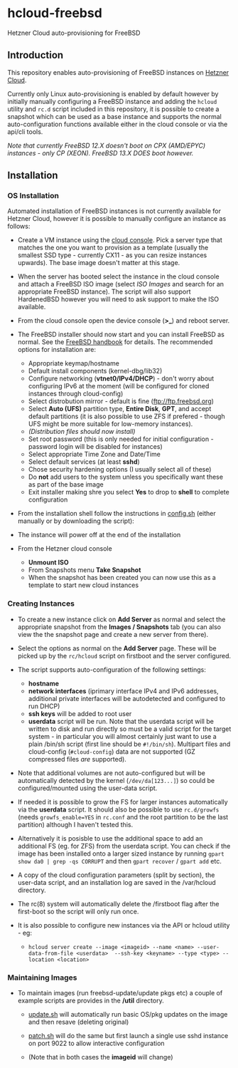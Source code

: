# hcloud-freebsd

Hetzner Cloud auto-provisioning for FreeBSD

## Introduction

This repository enables auto-provisioning of FreeBSD instances on 
[Hetzner Cloud](https://www.hetzner.com/cloud).

Currently only Linux auto-provisioning is enabled by default however by
initially manually configuring a FreeBSD instance and adding the `hcloud`
utility and `rc.d` script included in this repository, it is possible to create
a snapshot which can be used as a base instance and supports the normal
auto-configuration functions available either in the cloud console or via the
api/cli tools. 

_Note that currently FreeBSD 12.X doesn't boot on CPX (AMD/EPYC) instances - only CP (XEON). FreeBSD 13.X DOES boot however._

## Installation

### OS Installation

Automated installation of FreeBSD instances is not currently available for
Hetzner Cloud, however it is possible to manually configure an instance as
follows:

* Create a VM instance using the [cloud console](https://console.hetzner.cloud/projects). 
  Pick a server type that matches the one you want to provision as a template
  (usually the smallest SSD type - currently CX11 - as you can resize instances
  upwards). The base image doesn't matter at this stage. 

* When the server has booted select the instance in the cloud console and
  attach a FreeBSD ISO image (select _ISO Images_ and search for an appropriate
  FreeBSD instance). The script will also support HardenedBSD however you will
  need to ask support to make the ISO available.

* From the cloud console open the device console (**>_**) and reboot server.

* The FreeBSD installer should now start and you can install FreeBSD as normal.
  See the [FreeBSD handbook](https://www.freebsd.org/doc/handbook/bsdinstall.html) for details.
  The recommended options for installation are:

  - Appropriate keymap/hostname
  - Default install components (kernel-dbg/lib32)
  - Configure networking (**vtnet0/IPv4/DHCP**) - don't worry about configuring 
    IPv6 at the moment (will be configured for cloned instances through cloud-config)
  - Select distrobution mirror - default is fine (ftp://ftp.freebsd.org) 
  - Select  **Auto (UFS)** partition type, **Entire Disk**, **GPT**, and accept default partitions (it is also possible to use ZFS if prefered - though UFS might be more suitable for low-memory instances). 
  - _(Distribution files should now install)_
  - Set root password (this is only needed for initial configuration - password login will be 
    disabled for instances)
  - Select appropriate Time Zone and Date/Time
  - Select default services (at least **sshd**)
  - Chose security hardening options (I usually select all of these)
  - Do **not** add users to the system unless you specifically want these as part of the base image
  - Exit installer making shre you select **Yes** to drop to **shell** to complete configuration
  
* From the installation shell follow the instructions in [config.sh](https://github.com/paulc/hcloud-freebsd/blob/master/config.sh) (either manually or by downloading the script):

* The instance will power off at the end of the installation

* From the Hetzner cloud console 
  - **Unmount ISO**
  - From Snapshots menu **Take Snapshot**
  - When the snapshot has been created you can now use this as a template to
    start new cloud instances

### Creating Instances

* To create a new instance click on **Add Server** as normal and select the
  appropriate snapshot from the  **Images / Snapshots** tab (you can also
  view the the snapshot page and create a new server from there).

* Select the options as normal on the **Add Server** page. These will be picked up by
the `rc/hcloud` script on firstboot and the server configured. 

* The script supports auto-configuration of the following settings:

  - **hostname**
  - **network interfaces** (iprimary interface IPv4 and IPv6 addresses,
    additional private interfaces will be autodetected and configured to run
    DHCP) 
  - **ssh keys** will be added to root user
  - **userdata** script will be run. Note that the userdata script will be 
    written to disk and run directly so must be a valid script for the 
    target system - in particular you will almost certainly just want to
    use a plain /bin/sh script (first line should be `#!/bin/sh`). Multipart
    files and cloud-config (`#cloud-config`) data are not supported (GZ
    compressed files _are_ supported).

* Note that additional volumes are not auto-configured but will be
  automatically detected by the kernel (`/dev/da[123...]`) so could be
  configured/mounted using the user-data script. 

* If needed it is possible to grow the FS for larger instances automatically
  via the **userdata** script. It should also be possible to use `rc.d/growfs`
  (needs `growfs_enable=YES` in `rc.conf` and the root partition to be the last
  partition) although I haven't tested this. 

* Alternatively it is posisble to use the additional space to add an additional
  FS (eg. for ZFS) from the userdata script.  You can check if the image has
  been installed onto a larger sized instance by running `gpart show da0 | grep
  -qs CORRUPT` and then `gpart recover` / `gpart add` etc.

* A copy of the cloud configuration parameters (split by section), the 
  user-data script, and an installation log are saved in the /var/hcloud
  directory.

* The rc(8) system will automatically delete the /firstboot flag after
  the first-boot so the script will only run once.

* It is also possible to configure new instances via the API or hcloud 
  utility - eg:

  - `hcloud server create --image <imageid> --name <name> --user-data-from-file <userdata>  --ssh-key <keyname> --type <type> --location <location>`

### Maintaining Images

* To maintain images (run freebsd-update/update pkgs etc) a couple of 
  example scripts are provides in the **/util** directory. 

  - [update.sh](https://github.com/paulc/hcloud-freebsd/blob/master/util/update.sh) 
    will automatically run basic OS/pkg updates on the image and then resave 
    (deleting original)

  - [patch.sh](https://github.com/paulc/hcloud-freebsd/blob/master/util/patch.sh) 
    will do the same but first launch a single use sshd instance on port 9022
    to allow interactive configuration

  - (Note that in both cases the **imageid** will change)
